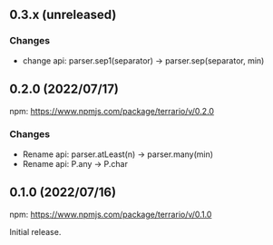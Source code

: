 <!--
## 0.x.x (unreleased)

### Features

### Improvements

### Changes

### Bugfixes

-->

## 0.3.x (unreleased)

### Changes
- change api: parser.sep1(separator) -> parser.sep(separator, min)

## 0.2.0 (2022/07/17)

npm: https://www.npmjs.com/package/terrario/v/0.2.0 

### Changes
- Rename api: parser.atLeast(n) -> parser.many(min)
- Rename api: P.any -> P.char

## 0.1.0 (2022/07/16)

npm: https://www.npmjs.com/package/terrario/v/0.1.0 

Initial release.
